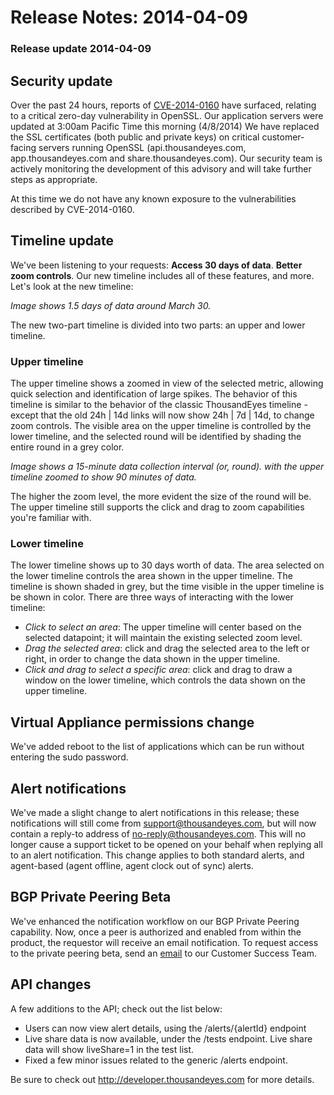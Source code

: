 # Release Notes: 2014-04-09

### Release update 2014-04-09

## Security update

Over the past 24 hours, reports of [CVE-2014-0160](http://www.us-cert.gov/ncas/alerts/TA14-098A) have surfaced, relating to a critical zero-day vulnerability in OpenSSL.  Our application servers were updated at 3:00am Pacific Time this morning \(4/8/2014\)  We have replaced the SSL certificates \(both public and private keys\) on critical customer-facing servers running OpenSSL \(api.thousandeyes.com, app.thousandeyes.com and share.thousandeyes.com\).  Our security team is actively monitoring the development of this advisory and will take further steps as appropriate.

At this time we do not have any known exposure to the vulnerabilities described by CVE-2014-0160.

## Timeline update

We've been listening to your requests: **Access 30 days of data**.  **Better zoom controls**.  Our new timeline includes all of these features, and more.  Let's look at the new timeline:

  
_Image shows 1.5 days of data around March 30._

The new two-part timeline is divided into two parts: an upper and lower timeline.

### Upper timeline

The upper timeline shows a zoomed in view of the selected metric, allowing quick selection and identification of large spikes.  The behavior of this timeline is similar to the behavior of the classic ThousandEyes timeline - except that the old 24h \| 14d links will now show 24h \| 7d \| 14d, to change zoom controls.  The visible area on the upper timeline is controlled by the lower timeline, and the selected round will be identified by shading the entire round in a grey color.  

  
_Image shows a 15-minute data collection interval \(or, round\). with the upper timeline zoomed to show 90 minutes of data._

The higher the zoom level, the more evident the size of the round will be.  The upper timeline still supports the click and drag to zoom capabilities you're familiar with.

### Lower timeline

The lower timeline shows up to 30 days worth of data.  The area selected on the lower timeline controls the area shown in the upper timeline.  The timeline is shown shaded in grey, but the time visible in the upper timeline is be shown in color.  There are three ways of interacting with the lower timeline:

* _Click to select an area_: The upper timeline will center based on the selected datapoint; it will maintain the existing selected zoom level.
* _Drag the selected area_: click and drag the selected area to the left or right, in order to change the data shown in the upper timeline.
* _Click and drag to select a specific area_: click and drag to draw a window on the lower timeline, which controls the data shown on the upper timeline.  

## Virtual Appliance permissions change

We've added reboot to the list of applications which can be run without entering the sudo password.  

## Alert notifications

We've made a slight change to alert notifications in this release; these notifications will still come from support@thousandeyes.com, but will now contain a reply-to address of no-reply@thousandeyes.com.  This will no longer cause a support ticket to be opened on your behalf when replying all to an alert notification. This change applies to both standard alerts, and agent-based \(agent offline, agent clock out of sync\) alerts.

## BGP Private Peering Beta

We've enhanced the notification workflow on our BGP Private Peering capability.  Now, once a peer is authorized and enabled from within the product, the requestor will receive an email notification.  To request access to the private peering beta, send an [email](mailto:support@thousandeyes.com?subject=BGP%20Private%20Peering%20Beta%request) to our Customer Success Team.

## API changes

A few additions to the API; check out the list below:

* Users can now view alert details, using the /alerts/{alertId} endpoint
* Live share data is now available, under the /tests endpoint.  Live share data will show liveShare=1 in the test list.
* Fixed a few minor issues related to the generic /alerts endpoint.

 Be sure to check out http://developer.thousandeyes.com for more details. 

